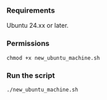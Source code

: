 ### Requirements

Ubuntu 24.xx or later.

### Permissions

```chmod +x new_ubuntu_machine.sh```

### Run the script

```./new_ubuntu_machine.sh```